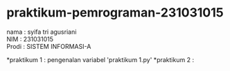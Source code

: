 # praktikum-pemrograman-231031015
<div> nama   : syifa tri agusriani </div>
<div> NIM    : 231031015 </div>
<div> Prodi  : SISTEM INFORMASI-A</div>

*praktikum 1 : pengenalan variabel 'praktikum 1.py'
*praktikum 2 : 
